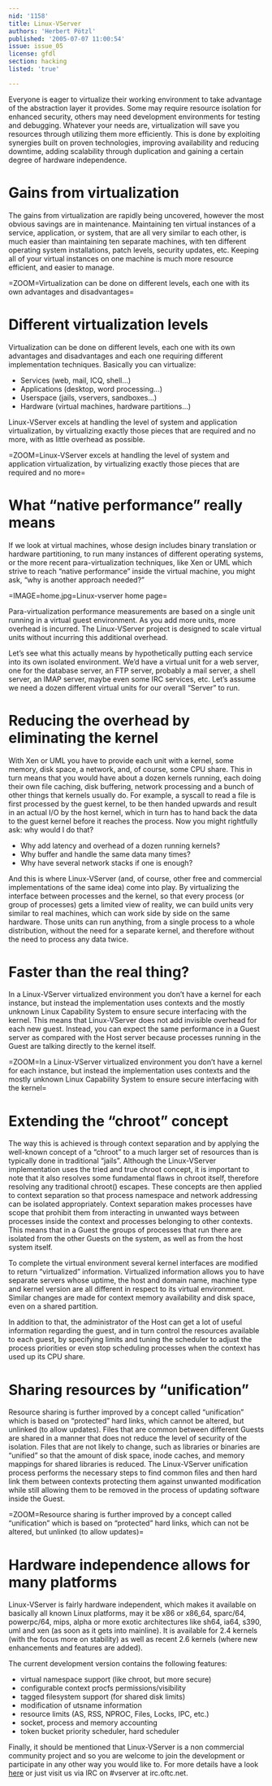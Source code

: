 ```yaml
---
nid: '1158'
title: Linux-VServer
authors: 'Herbert Pötzl'
published: '2005-07-07 11:00:54'
issue: issue_05
license: gfdl
section: hacking
listed: 'true'

---
```

Everyone is eager to virtualize their working environment to take advantage of the abstraction layer it provides. Some may require resource isolation for enhanced security, others may need development environments for testing and debugging. Whatever your needs are, virtualization will save you resources through utilizing them more efficiently. This is done by exploiting synergies built on proven technologies, improving availability and reducing downtime, adding scalability through duplication and gaining a certain degree of hardware independence.


# Gains from virtualization

The gains from virtualization are rapidly being uncovered, however the most obvious savings are in maintenance. Maintaining ten virtual instances of a service, application, or system, that are all very similar to each other, is much easier than maintaining ten separate machines, with ten different operating system installations, patch levels, security updates, etc. Keeping all of your virtual instances on one machine is much more resource efficient, and easier to manage.


=ZOOM=Virtualization can be done on different levels, each one with its own advantages and disadvantages=


# Different virtualization levels

Virtualization can be done on different levels, each one with its own advantages and disadvantages and each one requiring different implementation techniques. Basically you can virtualize:


* Services (web, mail, ICQ, shell...)
* Applications (desktop, word processing...)
* Userspace (jails, vservers, sandboxes...)
* Hardware (virtual machines, hardware partitions...)

Linux-VServer excels at handling the level of system and application virtualization, by virtualizing exactly those pieces that are required and no more, with as little overhead as possible.


=ZOOM=Linux-VServer excels at handling the level of system and application virtualization, by virtualizing exactly those pieces that are required and no more=


# What “native performance” really means

If we look at virtual machines, whose design includes binary translation or hardware partitioning, to run many instances of different operating systems, or the more recent para-virtualization techniques, like Xen or UML which strive to reach “native performance” inside the virtual machine, you might ask, “why is another approach needed?”


=IMAGE=home.jpg=Linux-vserver home page=

Para-virtualization performance measurements are based on a single unit running in a virtual guest environment. As you add more units, more overhead is incurred. The Linux-VServer project is designed to scale virtual units without incurring this additional overhead.

Let’s see what this actually means by hypothetically putting each service into its own isolated environment. We’d have a virtual unit for a web server, one for the database server, an FTP server, probably a mail server, a shell server, an IMAP server, maybe even some IRC services, etc. Let’s assume we need a dozen different virtual units for our overall “Server” to run.


# Reducing the overhead by eliminating the kernel

With Xen or UML you have to provide each unit with a kernel, some memory, disk space, a network, and, of course, some CPU share. This in turn means that you would have about a dozen kernels running, each doing their own file caching, disk buffering, network processing and a bunch of other things that kernels usually do. For example, a syscall to read a file is first processed by the guest kernel, to be then handed upwards and result in an actual I/O by the host kernel, which in turn has to hand back the data to the guest kernel before it reaches the process. Now you might rightfully ask: why would I do that?


* Why add latency and overhead of a dozen running kernels?
* Why buffer and handle the same data many times?
* Why have several network stacks if one is enough?

And this is where Linux-VServer (and, of course, other free and commercial implementations of the same idea) come into play. By virtualizing the interface between processes and the kernel, so that every process (or group of processes) gets a limited view of reality, we can build units very similar to real machines, which can work side by side on the same hardware. Those units can run anything, from a single process to a whole distribution, without the need for a separate kernel, and therefore without the need to process any data twice.


<!--pagebreak-->



# Faster than the real thing?

In a Linux-VServer virtualized environment you don’t have a kernel for each instance, but instead the implementation uses contexts and the mostly unknown Linux Capability System to ensure secure interfacing with the kernel. This means that Linux-VServer does not add invisible overhead for each new guest. Instead, you can expect the same performance in a Guest server as compared with the Host server because processes running in the Guest are talking directly to the kernel itself.


=ZOOM=In a Linux-VServer virtualized environment you don’t have a kernel for each instance, but instead the implementation uses contexts and the mostly unknown Linux Capability System to ensure secure interfacing with the kernel=


# Extending the “chroot” concept

The way this is achieved is through context separation and by applying the well-known concept of a “chroot” to a much larger set of resources than is typically done in traditional “jails”. Although the Linux-VServer implementation uses the tried and true chroot concept, it is important to note that it also resolves some fundamental flaws in chroot itself, therefore resolving any traditional chroot() escapes. These concepts are then applied to context separation so that process namespace and network addressing can be isolated appropriately. Context separation makes processes have scope that prohibit them from interacting in unwanted ways between processes inside the context and processes belonging to other contexts. This means that in a Guest the groups of processes that run there are isolated from the other Guests on the system, as well as from the host system itself.

To complete the virtual environment several kernel interfaces are modified to return “virtualized” information. Virtualized information allows you to have separate servers whose uptime, the host and domain name, machine type and kernel version are all different in respect to its virtual environment. Similar changes are made for context memory availability and disk space, even on a shared partition.

In addition to that, the administrator of the Host can get a lot of useful information regarding the guest, and in turn control the resources available to each guest, by specifying limits and tuning the scheduler to adjust the process priorities or even stop scheduling processes when the context has used up its CPU share.


# Sharing resources by “unification”

Resource sharing is further improved by a concept called “unification” which is based on “protected” hard links, which cannot be altered, but unlinked (to allow updates). Files that are common between different Guests are shared in a manner that does not reduce the level of security of the isolation. Files that are not likely to change, such as libraries or binaries are “unified” so that the amount of disk space, inode caches, and memory mappings for shared libraries is reduced. The Linux-VServer unification process performs the necessary steps to find common files and then hard link them between contexts protecting them against unwanted modification while still allowing them to be removed in the process of updating software inside the Guest.


=ZOOM=Resource sharing is further improved by a concept called “unification” which is based on “protected” hard links, which can not be altered, but unlinked (to allow updates)=


# Hardware independence allows for many platforms

Linux-VServer is fairly hardware independent, which makes it available on basically all known Linux platforms, may it be x86 or x86_64, sparc/64, powerpc/64, mips, alpha or more exotic architectures like sh64, ia64, s390, uml and xen (as soon as it gets into mainline). It is available for 2.4 kernels (with the focus more on stability) as well as recent 2.6 kernels (where new enhancements and features are added).

The current development version contains the following features:


* virtual namespace support (like chroot, but more secure)
* configurable context procfs permissions/visibility
* tagged filesystem support (for shared disk limits)
* modification of utsname information
* resource limits (AS, RSS, NPROC, Files, Locks, IPC, etc.)
* socket, process and memory accounting
* token bucket priority scheduler, hard scheduler

Finally, it should be mentioned that Linux-VServer is a non commercial community project and so you are welcome to join the development or participate in any other way you would like to. For more details have a look [here](http://linux-vserver.org) or just visit us via IRC on #vserver at irc.oftc.net.

